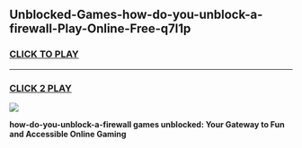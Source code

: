 
## Unblocked-Games-how-do-you-unblock-a-firewall-Play-Online-Free-q7l1p
<h3>
<a href="https://premium76.site?title=how-do-you-unblock-a-firewall&ref=26A">CLICK TO PLAY</a></h3>
<hr>

<h3>
<a href="https://premium76.site?title=how-do-you-unblock-a-firewall&ref=26A">CLICK 2 PLAY</a>
  
</h3>

<a href="https://premium76.site?title=how-do-you-unblock-a-firewall&ref=26A"><img src="https://clearcache.store/games.png"></a>


**how-do-you-unblock-a-firewall games unblocked: Your Gateway to Fun and Accessible Online Gaming**
